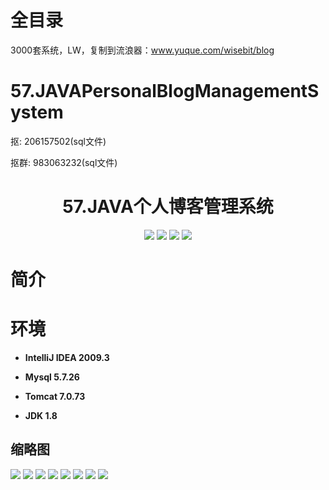 # 全目录

3000套系统，LW，复制到流浪器：www.yuque.com/wisebit/blog

# 57.JAVAPersonalBlogManagementSystem

<p>抠: 206157502(sql文件)</p>
<p>抠群: 983063232(sql文件)</p>

<p><h1 align="center">57.JAVA个人博客管理系统</h1></p>


<p align="center">
	<img src="https://img.shields.io/badge/jdk-1.8-orange.svg"/>
    <img src="https://img.shields.io/badge/spring-5.x-lightgrey.svg"/>
    <img src="https://img.shields.io/badge/mybatis-3.x-blue.svg"/>
    <img src="https://img.shields.io/badge/springMVC-3.x-yellow.svg"/>
</p>

# 简介


# 环境

- <b>IntelliJ IDEA 2009.3</b>

- <b>Mysql 5.7.26</b>

- <b>Tomcat 7.0.73</b>

- <b>JDK 1.8</b>


## 缩略图

![](https://bitwise.oss-cn-heyuan.aliyuncs.com/2024/9/10/b9433770-c064-4b55-b71a-90b1d2ce6606.png)
![](https://bitwise.oss-cn-heyuan.aliyuncs.com/2024/9/10/835631f7-54d3-4b64-b33c-6e528c00c3e9.png)
![](https://bitwise.oss-cn-heyuan.aliyuncs.com/2024/9/10/cf224e22-ca4a-4dd9-917e-2c1451b77166.png)
![](https://bitwise.oss-cn-heyuan.aliyuncs.com/2024/9/10/e492895f-c2c9-45b8-a3eb-9d617b49b9ce.png)
![](https://bitwise.oss-cn-heyuan.aliyuncs.com/2024/9/10/411e3e58-7d4e-4dcd-88d3-0b32af87ff24.png)
![](https://bitwise.oss-cn-heyuan.aliyuncs.com/2024/9/10/0158a86b-6f4c-4382-93cb-372c526f1270.png)
![](https://bitwise.oss-cn-heyuan.aliyuncs.com/2024/9/10/77ef6fed-745d-44bc-a80e-8efa426c1a37.png)
![](https://bitwise.oss-cn-heyuan.aliyuncs.com/2024/9/10/a0113e41-e6d8-4055-a69e-afc6509d0b41.png)




